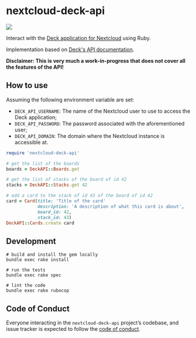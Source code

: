# nextcloud-deck-api

![](https://travis-ci.org/Pamplemousse/nextcloud-deck-api.svg?branch=master)

Interact with the [Deck application for Nextcloud](https://apps.nextcloud.com/apps/deck) using Ruby.

Implementation based on [Deck's API documentation](https://deck.readthedocs.io/en/latest/API/).

**Disclaimer: This is very much a work-in-progress that does not cover all the features of the API!**

## How to use

Assuming the following environment variable are set:
  * `DECK_API_USERNAME`: The name of the Nextcloud user to use to access the Deck application;
  * `DECK_API_PASSWORD`: The password associated with the aforementioned user;
  * `DECK_API_DOMAIN`: The domain where the Nextcloud instance is accessible at.

```ruby
require 'nextcloud-deck-api'

# get the list of the boards
boards = DeckAPI::Boards.get

# get the list of stacks of the board of id 42
stacks = DeckAPI::Stacks.get 42

# add a card to the stack of id 43 of the board of id 42
card = Card(title: 'Title of the card'
            description: 'A description of what this card is about',
            board_id: 42,
            stack_id: 43)
DeckAPI::Cards.create card
```

## Development

```
# build and install the gem locally
bundle exec rake install

# run the tests
bundle exec rake spec

# lint the code
bundle exec rake rubocop
```

## Code of Conduct

Everyone interacting in the `nextcloud-deck-api` project’s codebase, and issue tracker is expected to follow the [code of conduct](https://github.com/Pamplemousse/nextcloud-deck-api/blob/master/CODE_OF_CONDUCT.md).

